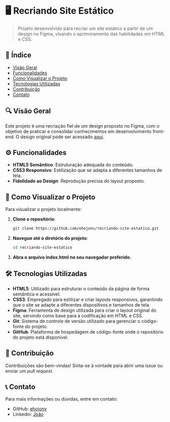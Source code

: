 # 🖥️ Recriando Site Estático

> Projeto desenvolvido para recriar um site estático a partir de um design no Figma, visando o aprimoramento das habilidades em HTML e CSS.

## 📑 Índice

- [Visão Geral](#-visão-geral)
- [Funcionalidades](#-funcionalidades)
- [Como Visualizar o Projeto](#-como-visualizar-o-projeto)
- [Tecnologias Utilizadas](#-tecnologias-utilizadas)
- [Contribuição](#-contribuição)
- [Contato](#-contato)

## 🔍 Visão Geral

Este projeto é uma recriação fiel de um design proposto no Figma, com o objetivo de praticar e consolidar conhecimentos em desenvolvimento front-end. O design original pode ser acessado [aqui](https://www.figma.com/design/nh0V05z3NB87ue9v5PcO3R/writings.dev?node-id=41-95&t=XCVDo4pnz3MdduSc-0).

## ⚙️ Funcionalidades

- **HTML5 Semântico**: Estruturação adequada do conteúdo.
- **CSS3 Responsivo**: Estilização que se adapta a diferentes tamanhos de tela.
- **Fidelidade ao Design**: Reprodução precisa do layout proposto.

## 🚀 Como Visualizar o Projeto

Para visualizar o projeto localmente:

1. **Clone o repositório**:
   ```bash
   git clone https://github.com/ehojonv/recriando-site-estatico.git
   ```
2. **Navegue até o diretório do projeto**:
   ```bash
   cd recriando-site-estatico
   ```  
3. **Abra o arquivo index.html no seu navegador preferido.**

## 🛠️ Tecnologias Utilizadas

- **HTML5**: Utilizado para estruturar o conteúdo da página de forma semântica e acessível.
- **CSS3**: Empregado para estilizar e criar layouts responsivos, garantindo que o site se adapte a diferentes dispositivos e tamanhos de tela.
- **Figma**: Ferramenta de design utilizada para criar o layout original do site, servindo como base para a codificação em HTML e CSS.
- **Git**: Sistema de controle de versão utilizado para gerenciar o código-fonte do projeto.
- **GitHub**: Plataforma de hospedagem de código-fonte onde o repositório do projeto está disponível.

## 🤝 Contribuição

Contribuições são bem-vindas! Sinta-se à vontade para abrir uma *issue* ou enviar um *pull request*.

## 📞 Contato

Para mais informações ou dúvidas, entre em contato:

- GitHub: [ehojonv](https://github.com/ehojonv)
- Linkedin: [João](https://www.linkedin.com/in/joao-v-alves/)
